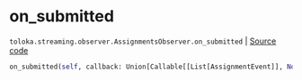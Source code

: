 # on_submitted
`toloka.streaming.observer.AssignmentsObserver.on_submitted` | [Source code](https://github.com/Toloka/toloka-kit/blob/v1.0.1/src/streaming/observer.py#L386)

```python
on_submitted(self, callback: Union[Callable[[List[AssignmentEvent]], None], Callable[[List[AssignmentEvent]], Awaitable[None]]])
```

